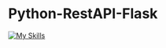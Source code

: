 # Python-RestAPI-Flask
[![My Skills](https://skillicons.dev/icons?i=python,flask&perline=9)](https://skillicons.dev) 
